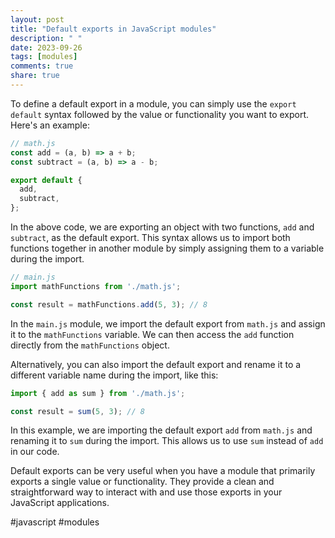 ```yaml
---
layout: post
title: "Default exports in JavaScript modules"
description: " "
date: 2023-09-26
tags: [modules]
comments: true
share: true
---
```


To define a default export in a module, you can simply use the `export default` syntax followed by the value or functionality you want to export. Here's an example:

```javascript
// math.js
const add = (a, b) => a + b;
const subtract = (a, b) => a - b;

export default {
  add,
  subtract,
};
```

In the above code, we are exporting an object with two functions, `add` and `subtract`, as the default export. This syntax allows us to import both functions together in another module by simply assigning them to a variable during the import.

```javascript
// main.js
import mathFunctions from './math.js';

const result = mathFunctions.add(5, 3); // 8
```

In the `main.js` module, we import the default export from `math.js` and assign it to the `mathFunctions` variable. We can then access the `add` function directly from the `mathFunctions` object.

Alternatively, you can also import the default export and rename it to a different variable name during the import, like this:

```javascript
import { add as sum } from './math.js';

const result = sum(5, 3); // 8
```

In this example, we are importing the default export `add` from `math.js` and renaming it to `sum` during the import. This allows us to use `sum` instead of `add` in our code.

Default exports can be very useful when you have a module that primarily exports a single value or functionality. They provide a clean and straightforward way to interact with and use those exports in your JavaScript applications.

#javascript #modules
